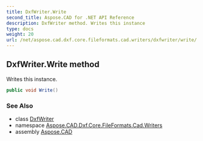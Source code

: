 ```yaml
---
title: DxfWriter.Write
second_title: Aspose.CAD for .NET API Reference
description: DxfWriter method. Writes this instance
type: docs
weight: 20
url: /net/aspose.cad.dxf.core.fileformats.cad.writers/dxfwriter/write/
---
```

## DxfWriter.Write method

Writes this instance.

```csharp
public void Write()
```

### See Also

* class [DxfWriter](../)
* namespace [Aspose.CAD.Dxf.Core.FileFormats.Cad.Writers](../../dxfwriter/)
* assembly [Aspose.CAD](../../../)


